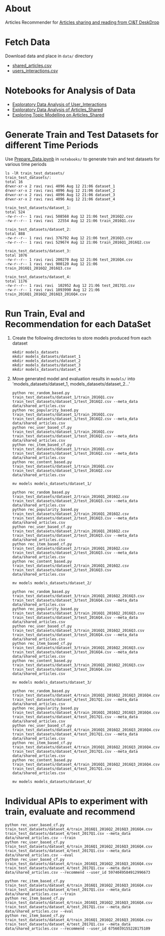 # About

Articles Recommender for [Articles sharing and reading from CI&T DeskDrop](https://www.kaggle.com/gspmoreira/articles-sharing-reading-from-cit-deskdrop)

# Fetch Data

Download data and place in `data/` directory 
* [shared_articles.csv](https://www.kaggle.com/gspmoreira/articles-sharing-reading-from-cit-deskdrop/downloads/shared_articles.csv/5)
* [users_interactions.csv](https://www.kaggle.com/gspmoreira/articles-sharing-reading-from-cit-deskdrop/downloads/users_interactions.csv/5)

# Notebooks for Analysis of Data
* [Exploratory Data Analysis of User_Interactions](notebooks/EDA_User_Interactions.ipynb)
* [Exploratory Data Analysis of Articles_Shared](notebooks/EDA_Articles_Shared.ipynb)
* [Exploring Topic Modelling on Articles_Shared](notebooks/Topic_Modelling_on_Shared_Articles.ipynb)

# 

# Generate Train and Test Datasets for different Time Periods

Use [Prepare_Data.ipynb](notebooks/Prepare_Data.ipynb) in `notebooks/` to generate train and test datasets for various time periods

```
ls -lR train_test_datasets/
train_test_datasets/:
total 16
drwxr-xr-x 2 ravi ravi 4096 Aug 12 21:06 dataset_1
drwxr-xr-x 2 ravi ravi 4096 Aug 12 21:06 dataset_2
drwxr-xr-x 2 ravi ravi 4096 Aug 12 21:06 dataset_3
drwxr-xr-x 2 ravi ravi 4096 Aug 12 21:06 dataset_4

train_test_datasets/dataset_1:
total 524
-rw-r--r-- 1 ravi ravi 508568 Aug 12 21:06 test_2016Q2.csv
-rw-r--r-- 1 ravi ravi  22554 Aug 12 21:06 train_2016Q1.csv

train_test_datasets/dataset_2:
total 888
-rw-r--r-- 1 ravi ravi 376792 Aug 12 21:06 test_2016Q3.csv
-rw-r--r-- 1 ravi ravi 529674 Aug 12 21:06 train_2016Q1_2016Q2.csv

train_test_datasets/dataset_3:
total 1076
-rw-r--r-- 1 ravi ravi 200270 Aug 12 21:06 test_2016Q4.csv
-rw-r--r-- 1 ravi ravi 900120 Aug 12 21:06 train_2016Q1_2016Q2_2016Q3.csv

train_test_datasets/dataset_4:
total 1176
-rw-r--r-- 1 ravi ravi  102952 Aug 12 21:06 test_2017Q1.csv
-rw-r--r-- 1 ravi ravi 1093990 Aug 12 21:06 train_2016Q1_2016Q2_2016Q3_2016Q4.csv
```

# Run Train, Eval and Recommendation for each DataSet
1. Create the following directories to store models produced from each dataset
    ```
    mkdir models_datasets
    mkdir models_datasets/dataset_1
    mkdir models_datasets/dataset_2
    mkdir models_datasets/dataset_3
    mkdir models_datasets/dataset_4
    ```
2. Move generated model and evaluation results in `models/` into 'models_datasets/dataset_1, models_datasets/dataset_2...'
    ```
    python rec_random_based.py train_test_datasets/dataset_1/train_2016Q1.csv train_test_datasets/dataset_1/test_2016Q2.csv --meta_data data/shared_articles.csv
    python rec_popularity_based.py train_test_datasets/dataset_1/train_2016Q1.csv train_test_datasets/dataset_1/test_2016Q2.csv --meta_data data/shared_articles.csv
    python rec_user_based_cf.py train_test_datasets/dataset_1/train_2016Q1.csv train_test_datasets/dataset_1/test_2016Q2.csv --meta_data data/shared_articles.csv
    python rec_item_based_cf.py train_test_datasets/dataset_1/train_2016Q1.csv train_test_datasets/dataset_1/test_2016Q2.csv --meta_data data/shared_articles.csv
    python rec_content_based.py train_test_datasets/dataset_1/train_2016Q1.csv train_test_datasets/dataset_1/test_2016Q2.csv data/shared_articles.csv

    mv models models_datasets/dataset_1/

    python rec_random_based.py train_test_datasets/dataset_2/train_2016Q1_2016Q2.csv train_test_datasets/dataset_2/test_2016Q3.csv --meta_data data/shared_articles.csv
    python rec_popularity_based.py train_test_datasets/dataset_2/train_2016Q1_2016Q2.csv train_test_datasets/dataset_2/test_2016Q3.csv --meta_data data/shared_articles.csv
    python rec_user_based_cf.py train_test_datasets/dataset_2/train_2016Q1_2016Q2.csv train_test_datasets/dataset_2/test_2016Q3.csv --meta_data data/shared_articles.csv
    python rec_item_based_cf.py train_test_datasets/dataset_2/train_2016Q1_2016Q2.csv train_test_datasets/dataset_2/test_2016Q3.csv --meta_data data/shared_articles.csv
    python rec_content_based.py train_test_datasets/dataset_2/train_2016Q1_2016Q2.csv train_test_datasets/dataset_2/test_2016Q3.csv data/shared_articles.csv

    mv models models_datasets/dataset_2/

    python rec_random_based.py train_test_datasets/dataset_3/train_2016Q1_2016Q2_2016Q3.csv train_test_datasets/dataset_3/test_2016Q4.csv --meta_data data/shared_articles.csv
    python rec_popularity_based.py train_test_datasets/dataset_3/train_2016Q1_2016Q2_2016Q3.csv train_test_datasets/dataset_3/test_2016Q4.csv --meta_data data/shared_articles.csv
    python rec_user_based_cf.py train_test_datasets/dataset_3/train_2016Q1_2016Q2_2016Q3.csv train_test_datasets/dataset_3/test_2016Q4.csv --meta_data data/shared_articles.csv
    python rec_item_based_cf.py train_test_datasets/dataset_3/train_2016Q1_2016Q2_2016Q3.csv train_test_datasets/dataset_3/test_2016Q4.csv --meta_data data/shared_articles.csv
    python rec_content_based.py train_test_datasets/dataset_3/train_2016Q1_2016Q2_2016Q3.csv train_test_datasets/dataset_3/test_2016Q4.csv data/shared_articles.csv

    mv models models_datasets/dataset_3/

    python rec_random_based.py train_test_datasets/dataset_4/train_2016Q1_2016Q2_2016Q3_2016Q4.csv train_test_datasets/dataset_4/test_2017Q1.csv --meta_data data/shared_articles.csv
    python rec_popularity_based.py train_test_datasets/dataset_4/train_2016Q1_2016Q2_2016Q3_2016Q4.csv train_test_datasets/dataset_4/test_2017Q1.csv --meta_data data/shared_articles.csv
    python rec_user_based_cf.py train_test_datasets/dataset_4/train_2016Q1_2016Q2_2016Q3_2016Q4.csv train_test_datasets/dataset_4/test_2017Q1.csv --meta_data data/shared_articles.csv
    python rec_item_based_cf.py train_test_datasets/dataset_4/train_2016Q1_2016Q2_2016Q3_2016Q4.csv train_test_datasets/dataset_4/test_2017Q1.csv --meta_data data/shared_articles.csv
    python rec_content_based.py train_test_datasets/dataset_4/train_2016Q1_2016Q2_2016Q3_2016Q4.csv train_test_datasets/dataset_4/test_2017Q1.csv data/shared_articles.csv

    mv models models_datasets/dataset_4/
    ```

# Individual APIs to experiment with train, evaluate and recommend

    python rec_user_based_cf.py train_test_datasets/dataset_4/train_2016Q1_2016Q2_2016Q3_2016Q4.csv train_test_datasets/dataset_4/test_2017Q1.csv --meta_data data/shared_articles.csv --train
    python rec_user_based_cf.py train_test_datasets/dataset_4/train_2016Q1_2016Q2_2016Q3_2016Q4.csv train_test_datasets/dataset_4/test_2017Q1.csv --meta_data data/shared_articles.csv --eval
    python rec_user_based_cf.py train_test_datasets/dataset_4/train_2016Q1_2016Q2_2016Q3_2016Q4.csv train_test_datasets/dataset_4/test_2017Q1.csv --meta_data data/shared_articles.csv --recommend --user_id 5974049584912996673

    python rec_item_based_cf.py train_test_datasets/dataset_4/train_2016Q1_2016Q2_2016Q3_2016Q4.csv train_test_datasets/dataset_4/test_2017Q1.csv --meta_data data/shared_articles.csv --train
    python rec_item_based_cf.py train_test_datasets/dataset_4/train_2016Q1_2016Q2_2016Q3_2016Q4.csv train_test_datasets/dataset_4/test_2017Q1.csv --meta_data data/shared_articles.csv --eval
    python rec_item_based_cf.py train_test_datasets/dataset_4/train_2016Q1_2016Q2_2016Q3_2016Q4.csv train_test_datasets/dataset_4/test_2017Q1.csv --meta_data data/shared_articles.csv --recommend --user_id 6756039155228175109
